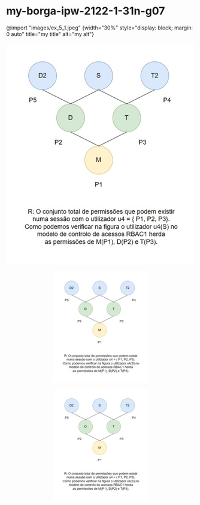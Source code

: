 # my-borga-ipw-2122-1-31n-g07


@import "images/ex_5_1.jpeg" {width="30%" style="display: block; margin: 0 auto" title="my title" alt="my alt"}


![ex5 1](images/ex_5_1.jpeg)


<p align="center"><img src="images/ex_5_1.jpeg" width="50%" ></p>

<center><img src="images/ex_5_1.jpeg" width="50%" ></center>